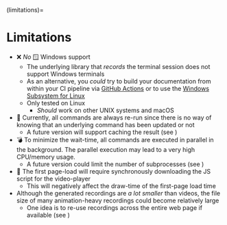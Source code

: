 (limitations)=
# Limitations

- ❌ _No_ 🪟 Windows support
  - The underlying library that _records_ the terminal session does not support Windows terminals
  - As an alternative, you _could_ try to build your documentation from within your CI pipeline via [GitHub Actions](https://github.com/features/actions) or to use the [Windows Subsystem for Linux](https://docs.microsoft.com/en-us/windows/wsl/install)
  - Only tested on Linux
    - _Should_ work on other UNIX systems and macOS
- 🐌 Currently, all commands are always re-run since there is no way of knowing that an underlying command has been updated or not
  - A future version will support caching the result (see [](roadmap))
- 💣 To minimize the wait-time, all commands are executed in parallel in the background. The parallel execution may lead to a very high CPU/memory usage.
  - A future version could limit the number of subprocesses (see [](roadmap))
- 🐌 The first page-load will require synchronously downloading the JS script for the video-player
  - This will negatively affect the draw-time of the first-page load time
- Although the generated recordings are _a lot smaller_ than videos, the file size of many animation-heavy recordings could become relatively large
  - One idea is to re-use recordings across the entire web page if available (see [](roadmap))
